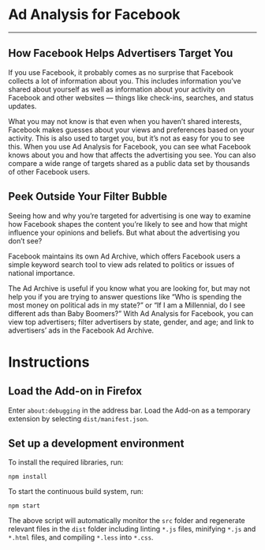 # Ad Analysis for Facebook

---

## How Facebook Helps Advertisers Target You

If you use Facebook, it probably comes as no surprise that Facebook collects a lot of information about you. This includes information you’ve shared about yourself as well as information about your activity on Facebook and other websites — things like check-ins, searches, and status updates.

What you may not know is that even when you haven’t shared interests, Facebook makes guesses about your views and preferences based on your activity. This is also used to target you, but it’s not as easy for you to see this. When you use Ad Analysis for Facebook, you can see what Facebook knows about you and how that affects the advertising you see. You can also compare a wide range of targets shared as a public data set by thousands of other Facebook users.

## Peek Outside Your Filter Bubble

Seeing how and why you’re targeted for advertising is one way to examine how Facebook shapes the content you’re likely to see and how that might influence your opinions and beliefs. But what about the advertising you don’t see?

Facebook maintains its own Ad Archive, which offers Facebook users a simple keyword search tool to view ads related to politics or issues of national importance.

The Ad Archive is useful if you know what you are looking for, but may not help you if you are trying to answer questions like “Who is spending the most money on political ads in my state?” or “If I am a Millennial, do I see different ads than Baby Boomers?” With Ad Analysis for Facebook, you can view top advertisers; filter advertisers by state, gender, and age; and link to advertisers’ ads in the Facebook Ad Archive.

# Instructions 

## Load the Add-on in Firefox

Enter `about:debugging` in the address bar. Load the Add-on as a temporary extension by selecting `dist/manifest.json`.

## Set up a development environment

To install the required libraries, run:
```
npm install
```

To start the continuous build system, run:
```
npm start
```
The above script will automatically monitor the `src` folder and regenerate relevant files in the `dist` folder including linting `*.js` files, minifying `*.js` and `*.html` files, and compiling `*.less` into `*.css`.

